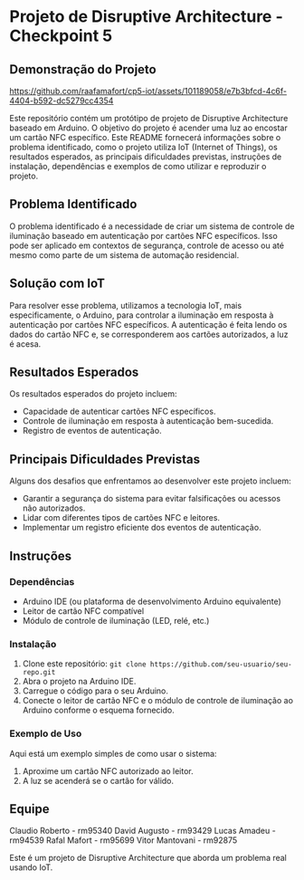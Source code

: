 # Projeto de Disruptive Architecture - Checkpoint 5

## Demonstração do Projeto


https://github.com/raafamafort/cp5-iot/assets/101189058/e7b3bfcd-4c6f-4404-b592-dc5279cc4354



Este repositório contém um protótipo de projeto de Disruptive Architecture baseado em Arduino. O objetivo do projeto é acender uma luz ao encostar um cartão NFC específico. Este README fornecerá informações sobre o problema identificado, como o projeto utiliza IoT (Internet of Things), os resultados esperados, as principais dificuldades previstas, instruções de instalação, dependências e exemplos de como utilizar e reproduzir o projeto.

## Problema Identificado

O problema identificado é a necessidade de criar um sistema de controle de iluminação baseado em autenticação por cartões NFC específicos. Isso pode ser aplicado em contextos de segurança, controle de acesso ou até mesmo como parte de um sistema de automação residencial.

## Solução com IoT

Para resolver esse problema, utilizamos a tecnologia IoT, mais especificamente, o Arduino, para controlar a iluminação em resposta à autenticação por cartões NFC específicos. A autenticação é feita lendo os dados do cartão NFC e, se corresponderem aos cartões autorizados, a luz é acesa.

## Resultados Esperados

Os resultados esperados do projeto incluem:

- Capacidade de autenticar cartões NFC específicos.
- Controle de iluminação em resposta à autenticação bem-sucedida.
- Registro de eventos de autenticação.

## Principais Dificuldades Previstas

Alguns dos desafios que enfrentamos ao desenvolver este projeto incluem:

- Garantir a segurança do sistema para evitar falsificações ou acessos não autorizados.
- Lidar com diferentes tipos de cartões NFC e leitores.
- Implementar um registro eficiente dos eventos de autenticação.

## Instruções

### Dependências

- Arduino IDE (ou plataforma de desenvolvimento Arduino equivalente)
- Leitor de cartão NFC compatível
- Módulo de controle de iluminação (LED, relé, etc.)

### Instalação

1. Clone este repositório: `git clone https://github.com/seu-usuario/seu-repo.git`
2. Abra o projeto na Arduino IDE.
3. Carregue o código para o seu Arduino.
4. Conecte o leitor de cartão NFC e o módulo de controle de iluminação ao Arduino conforme o esquema fornecido.

### Exemplo de Uso

Aqui está um exemplo simples de como usar o sistema:

1. Aproxime um cartão NFC autorizado ao leitor.
2. A luz se acenderá se o cartão for válido.

## Equipe

Claudio Roberto - rm95340
David Augusto - rm93429
Lucas Amadeu - rm94539
Rafal Mafort - rm95699
Vitor Mantovani - rm92875

Este é um projeto de Disruptive Architecture que aborda um problema real usando IoT.

